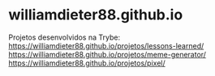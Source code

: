 # williamdieter88.github.io
Projetos desenvolvidos na Trybe: 
<br>
https://williamdieter88.github.io/projetos/lessons-learned/
<br>
https://williamdieter88.github.io/projetos/meme-generator/
<br>
https://williamdieter88.github.io/projetos/pixel/
